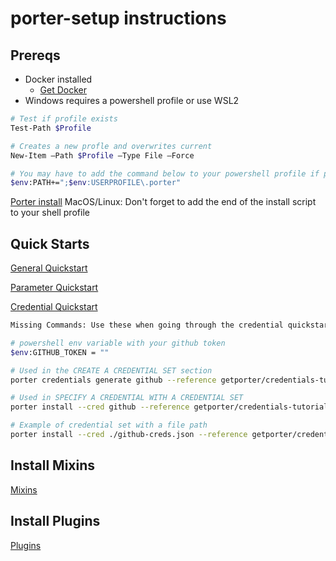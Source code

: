# porter-setup instructions

## Prereqs
* Docker installed
    * [Get Docker](https://docs.docker.com/get-docker/)
* Windows requires a powershell profile or use WSL2

```sh
# Test if profile exists
Test-Path $Profile

# Creates a new profle and overwrites current
New-Item –Path $Profile –Type File –Force

# You may have to add the command below to your powershell profile if porter commands do not work
$env:PATH+=";$env:USERPROFILE\.porter"
```

[Porter install](https://porter.sh/install/)
MacOS/Linux: Don't forget to add the end of the install script to your shell profile

## Quick Starts

[General Quickstart](https://porter.sh/quickstart/)

[Parameter Quickstart](https://porter.sh/quickstart/parameters/)

[Credential Quickstart](https://porter.sh/quickstart/credentials/)

```sh
Missing Commands: Use these when going through the credential quickstart

# powershell env variable with your github token 
$env:GITHUB_TOKEN = ""

# Used in the CREATE A CREDENTIAL SET section
porter credentials generate github --reference getporter/credentials-tutorial:v0.1.0

# Used in SPECIFY A CREDENTIAL WITH A CREDENTIAL SET
porter install --cred github --reference getporter/credentials-tutorial:v0.1.0

# Example of credential set with a file path
porter install --cred ./github-creds.json --reference getporter/credentials-tutorial:v0.1.0
```


## Install Mixins

[Mixins](https://porter.sh/mixins/)

## Install Plugins

[Plugins](https://porter.sh/plugins/)
